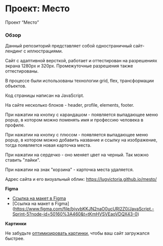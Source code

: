 # Проект: Место

Проект “Место”

### Обзор

Данный репозиторий представляет собой одностраничный сайт-лендинг с иллюстрациями.

Сайт с адаптивной версткой, работает и оттестирован на разрешениях экрана 1280px и 320px.
Промежуточные разрешения также оттестированы.

В процессе были использованы технологии grid, flex, трансформации объектов.

Код страницы написан на JavaScript.

На сайте несколько блоков - header, profile,  elements, footer.

При нажатии на кнопку с карандашом - появляется выпадающее меню popup, в котором можно поменять имя и профессию человека в профиле.

При нажатии на кнопку с плюсом - появляется выпадающее меню popup, в котором можно добавить название и ссылку на изображение,
тогда появляется новая карточка места.

При нажатии на сердечко - оно меняет цвет на черный. Так можно ставить "лайки".

При нажатии на знак "корзина" - карточка места удаляется.

Адрес сайта и его визуальный облик: https://lugvictoria.github.io/mesto/

**Figma**

* [Ссылка на макет в Figma](https://www.figma.com/file/2cn9N9jSkmxD84oJik7xL7/JavaScript.-Sprint-4?node-id=0%3A1)
* [Ссылка на макет в Figma] (https://www.figma.com/file/bjyvbKKJN2naO0ucURl2Z0/JavaScript.-Sprint-5?node-id=50160%3A460&t=tKmHVSVEaoVDQX43-0)

**Картинки**

Не забудьте [оптимизировать картинки](https://tinypng.com/), чтобы ваш сайт загружался быстрее.
